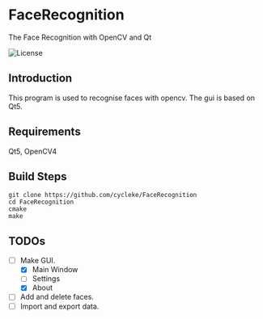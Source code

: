 # FaceRecognition
The Face Recognition with OpenCV and Qt

![License](https://img.shields.io/github/license/cycleke/FaceRecognition.svg?style=flat-square)

## Introduction
This program is used to recognise faces with opencv.
The gui is based on Qt5.

## Requirements
Qt5, OpenCV4

## Build Steps
``` shell
git clone https://github.com/cycleke/FaceRecognition
cd FaceRecognition
cmake
make
```

## TODOs
- [ ] Make GUI.
  - [x] Main Window
  - [ ] Settings
  - [x] About
- [ ] Add and delete faces.
- [ ] Import and export data.
